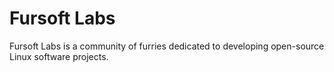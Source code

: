 # Fursoft Labs
Fursoft Labs is a community of furries dedicated to developing open-source Linux software projects.

